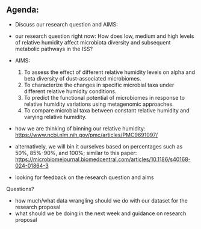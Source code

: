 ## Agenda: 
- Discuss our research question and AIMS:
- our research question right now: How does low, medium and high levels of relative humidity affect microbiota diversity and subsequent metabolic pathways in the ISS?
- AIMS:
  1. To assess the effect of different relative humidity levels on alpha and beta diversity of dust-associated microbiomes.
  2. To characterize the changes in specific microbial taxa under different relative humidity  conditions.
  3. To predict the functional potential of microbiomes in response to relative humidity variations using metagenomic approaches.
  4. To compare microbial taxa between constant relative humidity and varying relative humidity.
- how we are thinking of binning our relative humidity: https://www.ncbi.nlm.nih.gov/pmc/articles/PMC9691097/
- alternatively, we will bin it ourselves based on percentages such as 50%, 85%-90%, and 100%; similar to this paper: https://microbiomejournal.biomedcentral.com/articles/10.1186/s40168-024-01864-3
  
- looking for feedback on the research question and aims

Questions?
- how much/what data wrangling should we do with our dataset for the research proposal
- what should we be doing in the next week and guidance on research proposal
